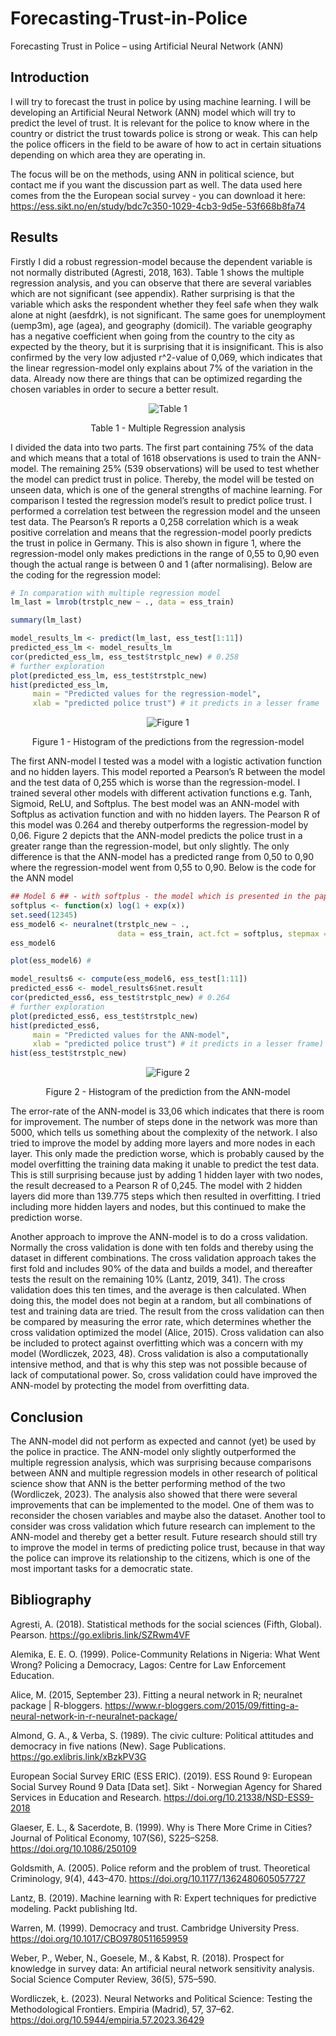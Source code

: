 # Forecasting-Trust-in-Police 
Forecasting Trust in Police – using Artificial Neural  Network (ANN)

## Introduction 
I will try to forecast the trust in police by using machine learning. I will be developing an Artificial Neural Network (ANN) model which will try to predict the level of trust. It is relevant for the police to know where in the country or district the trust towards police is strong or weak. This can help the police officers in the field to be aware of how to act in certain situations depending on which area they are operating in. 

The focus will be on the methods, using ANN in political science, but contact me if you want the discussion part as well.
The data used here comes from the the European social survey - you can download it here: https://ess.sikt.no/en/study/bdc7c350-1029-4cb3-9d5e-53f668b8fa74 


## Results 
Firstly I did a robust regression-model because the dependent variable is not normally distributed (Agresti, 2018, 163). Table 1 shows the multiple regression analysis, and you can observe that there are several variables which are not significant (see appendix). Rather surprising is that the variable which asks the respondent whether they feel safe when they walk alone at night (aesfdrk), is not significant. The same goes for unemployment (uemp3m), age (agea), and geography (domicil). The variable geography has a negative coefficient when going from the country to the city as expected by the theory, but it is surprising that it is insignificant. This is also confirmed by the very low adjusted r^2-value of 0,069, which indicates that the linear regression-model only explains about 7% of the variation in the data. Already now there are things that can be optimized regarding the chosen variables in order to secure a better result. 

<div align="center">
  <img src="https://github.com/peeje17/Forecasting-Trust-in-Police/blob/main/table1_regression.png" alt="Table 1" width="WIDTH" height="HEIGHT">
  <p>Table 1 - Multiple Regression analysis
</div>


I divided the data into two parts. The first part containing 75% of the data and which means that a total of 1618 observations is used to train the ANN-model. The remaining 25% (539 observations) will be used to test whether the model can predict trust in police. Thereby, the model will be tested on unseen data, which is one of the general strengths of machine learning. For comparison I tested the regression model’s result to predict police trust. I performed a correlation test between the regression model and the unseen test data. The Pearson’s R reports a 0,258 correlation which is a weak positive correlation and means that the regression-model poorly predicts the trust in police in Germany. This is also shown in figure 1, where the regression-model only makes predictions in the range of 0,55 to 0,90 even though the actual range is between 0 and 1 (after normalising). Below are the coding for the regression model: 

```r
# In comparation with multiple regression model 
lm_last = lmrob(trstplc_new ~ ., data = ess_train)

summary(lm_last)

model_results_lm <- predict(lm_last, ess_test[1:11])
predicted_ess_lm <- model_results_lm
cor(predicted_ess_lm, ess_test$trstplc_new) # 0.258
# further exploration
plot(predicted_ess_lm, ess_test$trstplc_new)
hist(predicted_ess_lm,
     main = "Predicted values for the regression-model",
     xlab = "predicted police trust") # it predicts in a lesser frame
```


<div align="center">
  <img src="https://github.com/peeje17/Forecasting-Trust-in-Police/blob/main/hist_regression.png" alt="Figure 1" width="WIDTH" height="HEIGHT">
  <p>Figure 1 - Histogram of the predictions from the regression-model
</div>

The first ANN-model I tested was a model with a logistic activation function and no hidden layers. This model reported a Pearson’s R between the model and the test data of 0,255 which is worse than the regression-model. I trained several other models with different activation functions e.g. Tanh, Sigmoid, ReLU, and Softplus. The best model was an ANN-model with Softplus as activation function and with no hidden layers. The Pearson R of this model was 0.264 and thereby outperforms the regression-model by 0,06. Figure 2 depicts that the ANN-model predicts the police trust in a greater range than the regression-model, but only slightly. The only difference is that the ANN-model has a predicted range from 0,50 to 0,90 where the regression-model went from 0,55 to 0,90. Below is the code for the ANN model 

```r
## Model 6 ## - with softplus - the model which is presented in the paper
softplus <- function(x) log(1 + exp(x))
set.seed(12345)
ess_model6 <- neuralnet(trstplc_new ~ ., 
                        data = ess_train, act.fct = softplus, stepmax = 1e+06)
ess_model6

plot(ess_model6) # 

model_results6 <- compute(ess_model6, ess_test[1:11])
predicted_ess6 <- model_results6$net.result
cor(predicted_ess6, ess_test$trstplc_new) # 0.264
# further exploration
plot(predicted_ess6, ess_test$trstplc_new)
hist(predicted_ess6,
     main = "Predicted values for the ANN-model",
     xlab = "predicted police trust") # it predicts in a lesser frame) #it predicts in a better way than lm 
hist(ess_test$trstplc_new)
```

<div align="center">
  <img src="https://github.com/peeje17/Forecasting-Trust-in-Police/blob/main/hist_ann-model.png" alt="Figure 2" width="WIDTH" height="HEIGHT">
  <p>Figure 2 - Histogram of the prediction from the ANN-model
</div>

The error-rate of the ANN-model is 33,06 which indicates that there is room for improvement. The number of steps done in the network was more than 5000, which tells us something about the complexity of the network. I also tried to improve the model by adding more layers and more nodes in each layer. This only made the prediction worse, which is probably caused by the model overfitting the training data making it unable to predict the test data. This is still surprising because just by adding 1 hidden layer with two nodes, the result decreased to a Pearson R of 0,245. The model with 2 hidden layers did more than 139.775 steps which then resulted in overfitting. I tried including more hidden layers and nodes, but this continued to make the prediction worse.  

Another approach to improve the ANN-model is to do a cross validation. Normally the cross validation is done with ten folds and thereby using the dataset in different combinations. The cross validation approach takes the first fold and includes 90% of the data and builds a model, and thereafter tests the result on the remaining 10% (Lantz, 2019, 341). The cross validation does this ten times, and the average is then calculated. When doing this, the model does not begin at a random, but all combinations of test and training data are tried. The result from the cross validation can then be compared by measuring the error rate, which determines whether the cross validation optimized the model (Alice, 2015). Cross validation can also be included to protect against overfitting which was a concern with my model (Wordliczek, 2023, 48). Cross validation is also a computationally intensive method, and that is why this step was not possible because of lack of computational power. So, cross validation could have improved the ANN-model by protecting the model from overfitting data. 


## Conclusion 
The ANN-model did not perform as expected and cannot (yet) be used by the police in practice. The ANN-model only slightly outperformed the multiple regression analysis, which was surprising because comparisons between ANN and multiple regression models in other research of political science show that ANN is the better performing method of the two (Wordliczek, 2023). The analysis also showed that there were several improvements that can be implemented to the model. One of them was to reconsider the chosen variables and maybe also the dataset. Another tool to consider was cross validation which future research can implement to the ANN-model and thereby get a better result. Future research should still try to improve the model in terms of predicting police trust, because in that way the police can improve its relationship to the citizens, which is one of the most important tasks for a democratic state. 


## Bibliography 

Agresti, A. (2018). Statistical methods for the social sciences (Fifth, Global). Pearson. https://go.exlibris.link/SZRwm4VF

Alemika, E. E. O. (1999). Police-Community Relations in Nigeria: What Went Wrong? Policing a Democracy, Lagos: Centre for Law Enforcement Education.

Alice, M. (2015, September 23). Fitting a neural network in R; neuralnet package | R-bloggers. https://www.r-bloggers.com/2015/09/fitting-a-neural-network-in-r-neuralnet-package/

Almond, G. A., & Verba, S. (1989). The civic culture: Political attitudes and democracy in five nations (New). Sage Publications. https://go.exlibris.link/xBzkPV3G

European Social Survey ERIC (ESS ERIC). (2019). ESS Round 9: European Social Survey Round 9 Data [Data set]. Sikt - Norwegian Agency for Shared Services in Education and Research. https://doi.org/10.21338/NSD-ESS9-2018

Glaeser, E. L., & Sacerdote, B. (1999). Why is There More Crime in Cities? Journal of Political Economy, 107(S6), S225–S258. https://doi.org/10.1086/250109

Goldsmith, A. (2005). Police reform and the problem of trust. Theoretical Criminology, 9(4), 443–470. https://doi.org/10.1177/1362480605057727

Lantz, B. (2019). Machine learning with R: Expert techniques for predictive modeling. Packt publishing ltd.

Warren, M. (1999). Democracy and trust. Cambridge University Press. https://doi.org/10.1017/CBO9780511659959

Weber, P., Weber, N., Goesele, M., & Kabst, R. (2018). Prospect for knowledge in survey data: An artificial neural network sensitivity analysis. Social Science Computer Review, 36(5), 575–590.

Wordliczek, Ł. (2023). Neural Networks and Political Science: Testing the Methodological Frontiers. Empiria (Madrid), 57, 37–62. https://doi.org/10.5944/empiria.57.2023.36429




